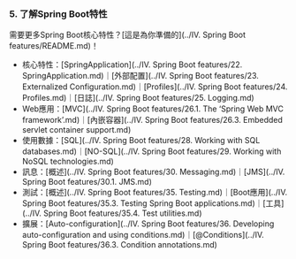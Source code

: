 ### 5. 了解Spring Boot特性

需要更多Spring Boot核心特性？[這是為你準備的](../IV. Spring Boot features/README.md)！

- 核心特性：[SpringApplication](../IV. Spring Boot features/22. SpringApplication.md)｜[外部配置](../IV. Spring Boot features/23. Externalized Configuration.md)｜[Profiles](../IV. Spring Boot features/24. Profiles.md)｜[日誌](../IV. Spring Boot features/25. Logging.md)
- Web應用：[MVC](../IV. Spring Boot features/26.1. The ‘Spring Web MVC framework’.md)｜[內嵌容器](../IV. Spring Boot features/26.3. Embedded servlet container support.md)
- 使用數據：[SQL](../IV. Spring Boot features/28. Working with SQL databases.md)｜[NO-SQL](../IV. Spring Boot features/29. Working with NoSQL technologies.md)
- 訊息：[概述](../IV. Spring Boot features/30. Messaging.md)｜[JMS](../IV. Spring Boot features/30.1. JMS.md)
- 測試：[概述](../IV. Spring Boot features/35. Testing.md)｜[Boot應用](../IV. Spring Boot features/35.3. Testing Spring Boot applications.md)｜[工具](../IV. Spring Boot features/35.4. Test utilities.md)
- 擴展：[Auto-configuration](../IV. Spring Boot features/36. Developing auto-configuration and using conditions.md)｜[@Conditions](../IV. Spring Boot features/36.3. Condition annotations.md)
